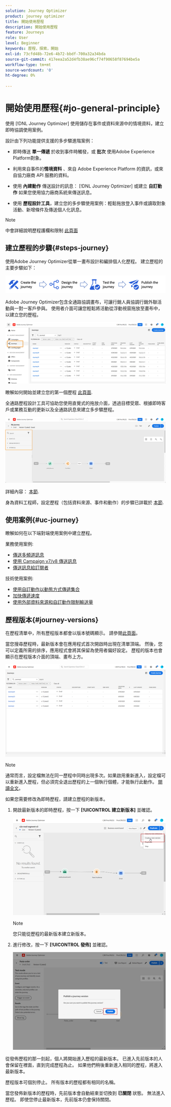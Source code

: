 ```yaml
---
solution: Journey Optimizer
product: journey optimizer
title: 開始使用歷程
description: 開始使用歷程
feature: Journeys
role: User
level: Beginner
keywords: 歷程，探索，開始
exl-id: 73cfd48b-72e6-4b72-bbdf-700a32a34bda
source-git-commit: 417eea2a52d4fb38ae96cf74f90658f87694be5a
workflow-type: tm+mt
source-wordcount: '0'
ht-degree: 0%

---
```



# 開始使用歷程{#jo-general-principle}

使用 [!DNL Journey Optimizer] 使用儲存在事件或資料來源中的情境資料，建立即時協調使用案例。

設計由下列功能提供支援的多步驟進階案例：

* 即時傳送 **單一傳遞** 於收到事件時觸發，或 **批次** 使用Adobe Experience Platform對象。

* 利用來自事件的&#x200B;**情境資料** 、來自 Adobe Experience Platform 的資訊，或來自協力廠商 API 服務的資料。

* 使用 **內建動作** 傳送設計的訊息： [!DNL Journey Optimizer] 或建立 **自訂動作** 如果您使用協力廠商系統來傳送訊息。

* 使用 **歷程設計工具**，建立您的多步驟使用案例：輕鬆拖放登入事件或讀取對象活動、新增條件及傳送個人化訊息。


>[!NOTE]
>
>中會詳細說明歷程護欄和限制 [此頁面](../start/guardrails.md)

## 建立歷程的步驟{#steps-journey}

使用Adobe Journey Optimizer從單一畫布設計和編排個人化歷程。 建立歷程的主要步驟如下：

![](assets/journey-creation-process.png)

Adobe Journey Optimizer包含全通路協調畫布，可讓行銷人員協調行銷外聯活動與一對一客戶參與。 使用者介面可讓您輕鬆將活動從浮動視窗拖放至畫布中，以建立您的歷程。

![](assets/interface-journeys.png)

瞭解如何開始並建立您的第一個歷程 [此頁面](journey-gs.md).

全通路歷程設計工具可協助您使用直覺式的拖放介面，透過目標受眾、根據即時客戶或業務互動的更新以及全通路訊息來建立多步驟歷程。

![](assets/journey38.png)

詳細內容： [本節](using-the-journey-designer.md).

身為資料工程師，設定歷程（包括資料來源、事件和動作）的步驟已詳載於 [本節](../configuration/about-data-sources-events-actions.md).


## 使用案例{#uc-journey}

瞭解如何在以下端對端使用案例中建立歷程。

業務使用案例:

* [傳送多頻道訊息](journeys-uc.md)
* [使用 Campaign v7/v8 傳送訊息](ajo-ac.md)
* [傳送訊息給訂閱者](message-to-subscribers-uc.md)

技術使用案例:

* [使用自訂動作以動態方式傳遞集合](collections.md)
* [加快傳遞速度](ramp-up-deliveries-uc.md)
* [使用外部資料來源和自訂動作限制輸送量](limit-throughput.md)

## 歷程版本{#journey-versions}

在歷程清單中，所有歷程版本都會以版本號碼顯示。 請參閱[此頁面](../building-journeys/using-the-journey-designer.md)。

當您搜尋歷程時，最新版本會在應用程式首次開啟時出現在清單頂端。 然後，您可以定義所需的排序，應用程式會將其保留為使用者偏好設定。 歷程的版本也會顯示在歷程版本介面的頂端、畫布上方。

![](assets/journeyversions1.png)

>[!NOTE]
>
>通常而言，設定檔無法在同一歷程中同時出現多次。如果啟用重新進入，設定檔可以重新進入歷程，但必須完全退出歷程的上一個執行個體，才能執行此動作。 [閱讀全文](end-journey.md)。

如果您需要修改為即時歷程，請建立歷程的新版本。

1. 開啟最新版本的即時歷程，按一下 **[!UICONTROL 建立新版本]** 並確認。

   ![](assets/journeyversions2.png)

   >[!NOTE]
   >
   >您只能從歷程的最新版本建立新版本。

1. 進行修改，按一下 **[!UICONTROL 發佈]** 並確認。

   ![](assets/journeyversions3.png)

從發佈歷程的那一刻起，個人將開始進入歷程的最新版本。 已進入先前版本的人會保留在裡面，直到完成歷程為止。 如果他們稍後重新進入相同的歷程，將進入最新版本。

歷程版本可個別停止。 所有版本的歷程都有相同的名稱。

當您發佈新版本的歷程時，先前版本會自動結束並切換到 **已關閉** 狀態。 無法進入歷程。 即使您停止最新版本，先前版本仍會保持關閉。
